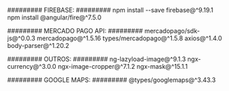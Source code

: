 ######### FIREBASE: #########
 npm install --save firebase@^9.19.1
 npm install @angular/fire@^7.5.0


######### MERCADO PAGO API: #########
mercadopago/sdk-js@^0.0.3
mercadopago@^1.5.16
types/mercadopago@^1.5.8
axios@^1.4.0
body-parser@^1.20.2

######### OUTROS: #########
ng-lazyload-image@^9.1.3
ngx-currency@^3.0.0
ngx-image-cropper@^7.1.2
ngx-mask@^15.1.1

######### GOOGLE MAPS: #########
@types/googlemaps@^3.43.3
